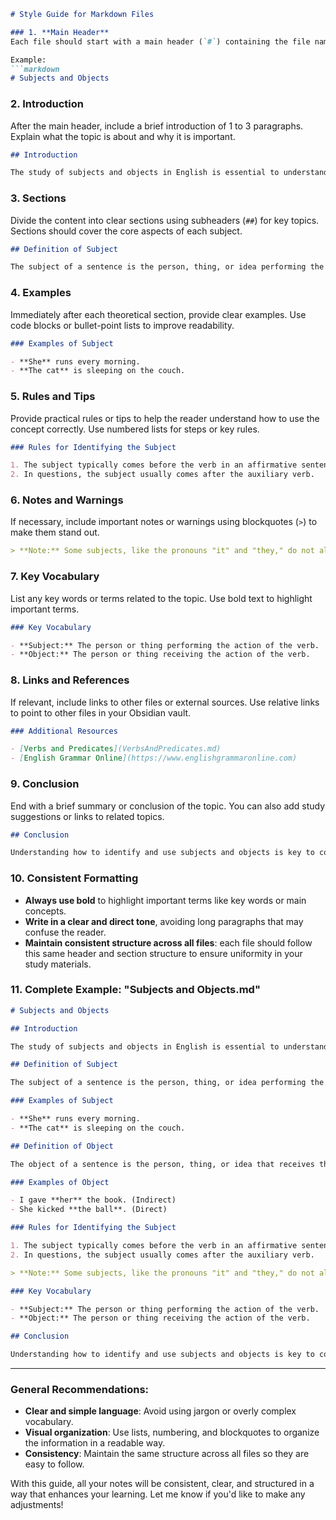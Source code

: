 
````markdown
# Style Guide for Markdown Files

### 1. **Main Header**
Each file should start with a main header (`#`) containing the file name in title case format, with the first letter capitalized.

Example:
```markdown
# Subjects and Objects
````

### 2. **Introduction**

After the main header, include a brief introduction of 1 to 3 paragraphs. Explain what the topic is about and why it is important.

```markdown
## Introduction

The study of subjects and objects in English is essential to understanding sentence structure. Subjects indicate who or what performs the action, while objects receive the action of the verb.
```

### 3. **Sections**

Divide the content into clear sections using subheaders (`##`) for key topics. Sections should cover the core aspects of each subject.

```markdown
## Definition of Subject

The subject of a sentence is the person, thing, or idea performing the action of the verb or being talked about. A subject can be a noun or a pronoun.
```

### 4. **Examples**

Immediately after each theoretical section, provide clear examples. Use code blocks or bullet-point lists to improve readability.

```markdown
### Examples of Subject

- **She** runs every morning.
- **The cat** is sleeping on the couch.
```

### 5. **Rules and Tips**

Provide practical rules or tips to help the reader understand how to use the concept correctly. Use numbered lists for steps or key rules.

```markdown
### Rules for Identifying the Subject

1. The subject typically comes before the verb in an affirmative sentence.
2. In questions, the subject usually comes after the auxiliary verb.
```

### 6. **Notes and Warnings**

If necessary, include important notes or warnings using blockquotes (`>`) to make them stand out.

```markdown
> **Note:** Some subjects, like the pronouns "it" and "they," do not always refer to a specific person. It is important to understand the context.
```

### 7. **Key Vocabulary**

List any key words or terms related to the topic. Use bold text to highlight important terms.

```markdown
### Key Vocabulary

- **Subject:** The person or thing performing the action of the verb.
- **Object:** The person or thing receiving the action of the verb.
```

### 8. **Links and References**

If relevant, include links to other files or external sources. Use relative links to point to other files in your Obsidian vault.

```markdown
### Additional Resources

- [Verbs and Predicates](VerbsAndPredicates.md)
- [English Grammar Online](https://www.englishgrammaronline.com)
```

### 9. **Conclusion**

End with a brief summary or conclusion of the topic. You can also add study suggestions or links to related topics.

```markdown
## Conclusion

Understanding how to identify and use subjects and objects is key to constructing clear sentences in English. Keep practicing with more examples to improve your comprehension.
```

### 10. **Consistent Formatting**

* **Always use bold** to highlight important terms like key words or main concepts.
* **Write in a clear and direct tone**, avoiding long paragraphs that may confuse the reader.
* **Maintain consistent structure across all files**: each file should follow this same header and section structure to ensure uniformity in your study materials.

### 11. **Complete Example: "Subjects and Objects.md"**

```markdown
# Subjects and Objects

## Introduction

The study of subjects and objects in English is essential to understanding sentence structure. Subjects indicate who or what performs the action, while objects receive the action of the verb.

## Definition of Subject

The subject of a sentence is the person, thing, or idea performing the action of the verb or being talked about. A subject can be a noun or a pronoun.

### Examples of Subject

- **She** runs every morning.
- **The cat** is sleeping on the couch.

## Definition of Object

The object of a sentence is the person, thing, or idea that receives the action of the verb. Objects can be direct or indirect.

### Examples of Object

- I gave **her** the book. (Indirect)
- She kicked **the ball**. (Direct)

### Rules for Identifying the Subject

1. The subject typically comes before the verb in an affirmative sentence.
2. In questions, the subject usually comes after the auxiliary verb.

> **Note:** Some subjects, like the pronouns "it" and "they," do not always refer to a specific person. It is important to understand the context.

### Key Vocabulary

- **Subject:** The person or thing performing the action of the verb.
- **Object:** The person or thing receiving the action of the verb.

## Conclusion

Understanding how to identify and use subjects and objects is key to constructing clear sentences in English. Keep practicing with more examples to improve your comprehension.
```

---

### General Recommendations:

* **Clear and simple language**: Avoid using jargon or overly complex vocabulary.
* **Visual organization**: Use lists, numbering, and blockquotes to organize the information in a readable way.
* **Consistency**: Maintain the same structure across all files so they are easy to follow.

With this guide, all your notes will be consistent, clear, and structured in a way that enhances your learning. Let me know if you'd like to make any adjustments!
